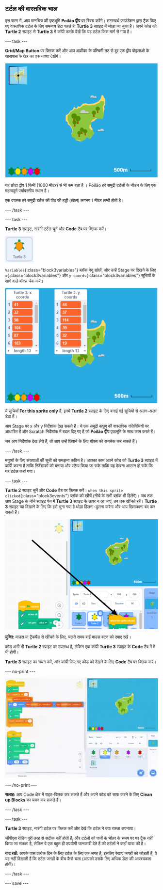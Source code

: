 ## टर्टल की वास्तविक चाल

इस चरण में, आप मानचित्र की पृष्ठभूमि **Poilão द्वीप** पर स्विच करेंगे। शटलवर्थ फाउंडेशन द्वारा ट्रैक किए गए वास्तविक टर्टल के लिए समन्वय डेटा पहले ही **Turtle 3** स्प्राइट में जोड़ा जा चुका है। अपने कोड को **Turtle 2** स्प्राइट से **Turtle 3** में कॉपी करके देखें कि यह टर्टल किस मार्ग से गया है।

--- task ---

**Grid/Map Button** पर क्लिक करें और आप अफ्रीका के पश्चिमी तट से दूर एक द्वीप पोइलाओ के आसपास के क्षेत्र का एक नक्शा देखेंगे।

![हाइलाइट किए गए बटन के साथ मानचित्र दिखाने वाला चरण](images/map-backdrop.png)

यह छोटा द्वीप 1 किमी (1000 मीटर) से भी कम बड़ा है । Poilão हरे समुद्री टर्टलों के नीडन के लिए एक महत्वपूर्ण पर्यावरणीय स्थान है।

एक वयस्क हरे समुद्री टर्टल की पीठ की हड्डी (खोल) लगभग 1 मीटर लम्बी होती है।

--- /task ---

--- task ---

**Turtle 3** स्प्राइट, नारंगी टर्टल चुनें और **Code** टैब पर क्लिक करें।

![Turtle 3 स्प्राइट की छवि](images/turtle-3-sprite.png)

`Variables`{:class="block3variables"} ब्लॉक मेनू खोलें, और उन्हें Stage पर दिखने के लिए `x`{:class="block3variables"} और `y coords`{:class="block3variables"} सूचियों के आगे वाले बॉक्स चेक करें।

![मंच पर Turtle 3 सूचियों का स्क्रीनशॉट](images/turtle-3-lists-on-stage.png)

ये सूचियाँ **For this sprite only** हैं, इनमें **Turtle 2** स्प्राइट के लिए बनाई गई सूचियों से अलग-अलग डेटा हैं।

आप Stage पर x और y निर्देशांक देख सकते हैं। ये एक समुद्री कछुए की वास्तविक गतिविधियों पर आधारित हैं और Scratch निर्देशांक में बदल दिए गए हैं जो **Poilão द्वीप** पृष्ठभूमि के साथ काम करते हैं।

जब आप निर्देशांक देख लेते हैं, तो आप उन्हें छिपाने के लिए बॉक्स को अनचेक कर सकते हैं।

--- /task ---

मनुष्यों के लिए संख्याओं की सूची को समझना कठिन है। आपका काम अपने कोड को **Turtle 3** स्प्राइट में कॉपी करना है ताकि निर्देशांकों को बनाया और स्टैम्प किया जा सके ताकि यह देखना आसान हो सके कि यह टर्टल कहां गया।

--- task ---

**Turtle 2** स्प्राइट चुनें और **Code** टैब पर क्लिक करें। `when this sprite clicked`{:class="block3events"} ब्लॉक को खीचें (नीचे के सभी ब्लॉक भी हिलेंगे)। जब तक आप Stage के नीचे स्प्राइट पेन में **Turtle 3** स्प्राइट के ऊपर न आ जाएं, तब तक खींचते रहें। **Turtle 3** स्प्राइट यह दिखाने के लिए कि इसे चुना गया है थोड़ा हिलना-डुलना करेगा और आप खिसकाना बंद कर सकते हैं।

![Turtle 2 स्प्राइट से Turtle 3 तक कोड खींचें](images/turtle-3-drag-code.png)

**युक्ति:** माउस या ट्रैकपैड से खींचने के लिए, चलते समय बाईं माउस बटन को दबाए रखें।

कोड अभी भी **Turtle 2** स्प्राइट पर उपलब्ध है, लेकिन एक कॉपी **Turtle 3** स्प्राइट के **Code** टैब में में भी होगी।

**Turtle 3** स्प्राइट का चयन करें, और कॉपी किए गए कोड को देखने के लिए **Code** टैब पर क्लिक करें।

--- no-print ---

![Turtle 2 से Turtle 3 तक कोड खींचने का एनिमेशन](images/drag-code-to-turtle-3.gif)

--- /no-print ---

**सलाह:** आप Code क्षेत्र में राइट-क्लिक कर सकते हैं और अपने कोड को साफ करने के लिए **Clean up Blocks** का चयन कर सकते हैं।

--- /task ---

--- task ---

**Turtle 3** स्प्राइट, नारंगी टर्टल पर क्लिक करें और देखें कि टर्टल ने क्या रास्ता अपनाया।

जीपीएस रीडिंग पूरी तरह से सटीक नहीं होती हैं, और टर्टलों को पानी के भीतर के समय पर पर ट्रैक नहीं किया जा सकता है, लेकिन वे एक बहुत ही उपयोगी जानकारी देते हैं की टर्टलों ने कहाँ यात्रा की है।

**याद रखें:** आपके पास प्रत्येक दिन के लिए टर्टल के लिए एक जगह है, इसलिए रेखाएं जगहों को जोड़ती हैं, वे यह नहीं दिखाती हैं कि टर्टल जगहों के बीच कैसे चला (आपको उसके लिए अधिक डेटा की आवश्यकता होगी)।

--- /task ---

--- save ---


